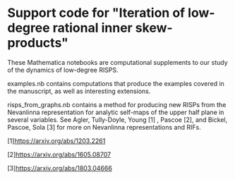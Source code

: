 # Support code for "Iteration of low-degree rational inner skew-products"

These Mathematica notebooks are computational supplements to our study of the dynamics of low-degree RISPS. 

examples.nb contains computations that produce the examples covered in the manuscript, as well as interesting extensions.

risps_from_graphs.nb contains a method for producing new RISPs from the Nevanlinna representation for analytic self-maps of the upper half plane in several variables. See Agler, Tully-Doyle, Young [1] , Pascoe [2], and Bickel, Pascoe, Sola [3] for more on Nevanlinna representations and RIFs.

[1]<https://arxiv.org/abs/1203.2261>

[2]<https://arxiv.org/abs/1605.08707>

[3]<https://arxiv.org/abs/1803.04666>
